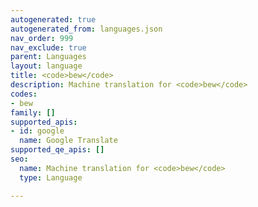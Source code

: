 ```yaml
---
autogenerated: true
autogenerated_from: languages.json
nav_order: 999
nav_exclude: true
parent: Languages
layout: language
title: <code>bew</code>
description: Machine translation for <code>bew</code>
codes:
- bew
family: []
supported_apis:
- id: google
  name: Google Translate
supported_qe_apis: []
seo:
  name: Machine translation for <code>bew</code>
  type: Language

---
```


